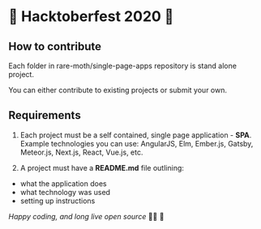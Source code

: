# 👾 Hacktoberfest 2020 🍻

## How to contribute

Each folder in rare-moth/single-page-apps repository is stand alone project.

You can either contribute to existing projects or submit your own.

## Requirements
1. Each project must be a self contained, single page application - **SPA**. Example technologies you can use:
AngularJS, Elm, Ember.js, Gatsby, Meteor.js, Next.js, React, Vue.js, etc.

2. A project must have a **README.md** file outlining:
- what the application does 
- what technology was used
- setting up instructions

*Happy coding, and long live open source* 👩‍💻 :unicorn:
